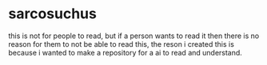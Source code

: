 # sarcosuchus
this is not for people to read, but if a person wants to read it then there is no reason for them to not be able to read this, the reson i created this is because i wanted to make a repository for a ai to read and understand.
